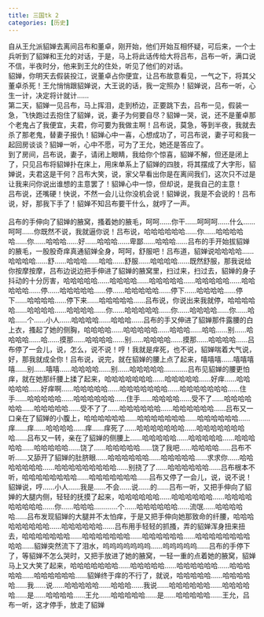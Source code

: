 ```yaml
---
title: 三国tk 2
categories: [历史]
---
```


自从王允派貂婵去离间吕布和董卓，刚开始，他们开始互相怀疑，可后来，一个士兵听到了貂婵和王允的对话，于是，马上将此话传给大将吕布，吕布一听，满口说不信，半夜时分，他来到王允的住处，听见了他们的对话。<br>貂婵，你明天去假装投江，说董卓占你便宜，让吕布故意看见，一气之下，将其父董卓杀死！王允悄悄跟貂婵说，大王说的话，我一定照办！貂婵说，吕布一听，心生一计，决定将计就计……<br>第二天，貂婵一见吕布，马上挥泪，走到桥边，正要跳下去，吕布一见，假装一急，飞快跑过去抱住了貂婵，说，妻子为何要自尽？貂婵一哭，说，还不是董卓那个老鬼占了我便宜，夫君，你可要为我做主啊！吕布说，莫急，等到半夜，我就去杀了那老鬼，替妻子报仇！貂婵心中一喜，心想成功了，可吕布说，妻子可和我一起回房谈谈？貂婵一听，心中不愿，可为了王允，她还是答应了。<br>到了房间，吕布说，妻子，请闭上眼睛，我给你个惊喜，貂婵不解，但还是闭上了，只见吕布将貂婵扑在床上，用床单系上了貂婵的四肢，将其摆成了大字形，貂婵说，夫君这是干何？吕布大笑，说，家父早看出你是在离间我们，这次只不过是让我来问你说出谁想的主意罢了！貂婵心中一惊，但却说，是我自己的主意！<br>吕布说，还嘴硬！快说，不然一会儿让你没机会说！貂婵说，我是不会说的！吕布说，好，那我下手了！貂婵不知吕布要干什么，就哼了一声。<br><br>吕布的手伸向了貂婵的腋窝，搔着她的腋毛，呵呵……你干……呵呵呵……什么……呵呵……你既然不说，我就逼你说！吕布说，哈哈哈哈哈哈……你……哈哈哈哈哈……你……哈哈哈……好……哈哈哈……卑鄙……哈哈哈……吕布的手开始拔貂婵的腋毛，一股股奇痒真通貂婵全身，呵呵，舒服吧！吕布道，貂婵说哈哈哈哈……哈哈哈哈……舒……哈哈哈……哈哈……舒服……哈哈哈哈……既然舒服，那我说给你按摩按摩，吕布边说边把手伸进了貂婵的腋窝里，扫过来，扫过去，貂婵的身子抖动的十分厉害，哈哈哈哈哈……哈哈哈哈……哈哈哈哈哈……哈哈哈哈哈……哈哈哈哈哈……停……哈哈哈哈哈……停……哈哈哈哈哈……停下……哈哈哈哈……停下……哈哈哈哈……停下来……哈哈哈哈哈……吕布说，你说出来我就停，哈哈哈哈哈……哈哈哈哈……哈哈哈哈……你……哈哈哈哈哈……你……哈哈哈哈……你……哈哈……个……小人……哈哈哈哈……哈哈哈……吕布的手又伸进了貂婵那件露腰的白上衣，搔起了她的侧胸，哈哈哈哈……哈哈哈哈哈……哈哈哈……哈哈……别……哈哈哈哈……哈……摸那……哈哈哈哈……别……哈哈哈哈……摸那……哈哈哈哈……吕布停了一会儿，说，怎么，说不说！哼！我就是痒死，也不说，貂婵喘着大气说，好，那我就成全你！吕布说，说完，就在貂婵的腰上点了起来，嘻嘻嘻……嘻嘻嘻嘻……别……嘻嘻……哈哈哈哈……别……哈哈哈哈哈…………吕布见貂婵的腰更怕痒，就在她那纤腰上揉了起来，哈哈哈哈哈哈哈……哈哈哈哈哈……好痒……哈哈哈哈哈……好痒啊……哈哈哈哈哈……哈哈哈哈哈哈哈……哈哈哈哈哈哈哈……住手……哈哈哈哈哈……哈哈哈哈哈哈……住手……哈哈哈哈……受不了……哈哈哈哈哈哈……哈哈哈哈哈……受不了了……哈哈哈哈哈哈……哈哈哈哈哈哈……吕布又一口亲在了貂婵的小腹上，哈哈哈哈哈哈……哈哈哈哈哈哈哈……哈哈哈哈哈哈……痒……痒……哈哈哈哈……痒……痒死了……哈哈哈哈哈哈哈……哈哈哈哈哈哈哈哈……吕布又一转，亲在了貂婵的侧腰上……哈哈哈哈哈……哈哈哈哈哈……哈哈哈哈哈……哈哈哈哈哈……饶了……哈哈哈哈哈……饶了我吧……哈哈哈哈……吕布不听……又舔开了貂婵的肚脐眼……哈哈哈哈哈哈……哈哈哈哈哈……求求你……哈哈哈哈哈哈哈……哈哈哈哈哈哈哈哈哈……别挠了了……哈哈哈哈哈哈……吕布根本不听，哈哈哈哈哈哈哈哈……哈哈哈哈哈哈哈……吕布又停了一会儿，说，说不说！貂婵说，哼……小人……我是……不会……说……的……吕布一听，又把手伸向了貂婵的大腿内侧，轻轻的抚摸了起来，哈哈哈哈哈哈……哈哈哈哈哈哈……哈哈哈哈哈哈哈哈哈……你……哈哈哈…………个……哈哈哈哈哈哈……流氓……哈哈哈哈哈……吕布发现貂婵的大腿并不太怕痒，于是又把手伸向她那致命的纤腰，哈哈哈哈哈哈哈哈哈……哈哈哈哈哈哈……吕布用手轻轻的抓搔，弄的貂婵浑身扭来扭去，哈哈哈哈哈哈哈……哈哈哈哈哈哈哈……哈哈哈哈哈哈……哈哈哈哈哈哈哈哈哈哈……貂婵突然流下了泪水，呜呜呜呜呜呜呜……呜呜呜呜呜……吕布的手停下了，等貂婵不怎么哭时，又把手放进了她的腋窝，一轻一重的点着她的腋窝，貂婵马上又大笑了起来，哈哈哈哈哈哈哈……哈哈哈哈哈……哈哈哈哈哈哈……哈哈哈哈哈……哈哈哈哈哈哈……貂婵终于痒的不行了，就说，哈哈哈哈哈……哈哈哈哈哈……我……说……哈哈哈哈哈……哈哈哈……我说……哈哈哈哈哈哈……哈哈哈哈哈……是……哈哈哈哈……王允……哈哈哈哈哈……是……哈哈哈哈哈……王允，吕布一听，这才停手，放走了貂婵